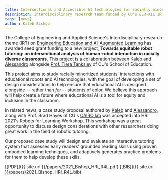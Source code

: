 ```yaml
---
title: Intersectional and Accessible AI technologies for racially minoritized students
description: Interdisciplinary research team funded by CU's EER-AIL IRT
tags: [news]
author: Kaleb Bishop
---
```


The College of Engineering and Applied Science's Interdisciplinary research theme (IRT) on [Engineering Education and AI-Augmented Learning](https://www.colorado.edu/irt/engineering-education-ai/) has awarded seed grant funding to a new project, **Towards equitable robot tutoring: an intersectional analysis of
human-robot interaction in racially diverse classrooms.** This project is a collaboration between [Kaleb](https://kalebishop.github.io/) and [Alessandro](https://alessandro.ronc.one/) alongside [Prof. Tiera Tanksley](https://experts.colorado.edu/display/fisid_165976) of CU's School of Education.

This project aims to study racially minoritized students' interactions with educational robots and AI technologies, with the goal of developing a set of design considerations to help ensure that educational AI is designed alongside -- rather than _for_ -- students of color. We believe this approach will help create a future where educational AI is a tool for equity and inclusion in the classroom.

In related news, a case study proposal authored by [Kaleb](https://kalebishop.github.io/) and [Alessandro](https://alessandro.ronc.one/), along with Prof. Brad Hayes of CU's [CAIRO lab](http://cairo-lab.com/) was accepted into HRI 2021's Robots for Learning Workshop. This workshop was a great opportunity to discuss design considerations with other researchers doing great work in the field of robotic tutoring.

Our proposed case study will design and evaluate an interactive tutoring system that assesses early readers' grounded reading skills using proven embodied learning techniques, and adaptively generates practice problems for them to help develop these skills.

[[PDF]]({{ site.url }}/papers/2021_Bishop_HRI_R4L.pdf) [[BIB]]({{ site.url }}/papers/2021_Bishop_HRI_R4L.bib)

